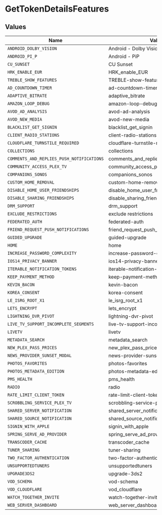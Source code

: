 # GetTokenDetailsFeatures


## Values

| Name                                      | Value                                     |
| ----------------------------------------- | ----------------------------------------- |
| `ANDROID_DOLBY_VISION`                    | Android - Dolby Vision                    |
| `ANDROID_PI_P`                            | Android - PiP                             |
| `CU_SUNSET`                               | CU Sunset                                 |
| `HRK_ENABLE_EUR`                          | HRK_enable_EUR                            |
| `TREBLE_SHOW_FEATURES`                    | TREBLE-show-features                      |
| `AD_COUNTDOWN_TIMER`                      | ad-countdown-timer                        |
| `ADAPTIVE_BITRATE`                        | adaptive_bitrate                          |
| `AMAZON_LOOP_DEBUG`                       | amazon-loop-debug                         |
| `AVOD_AD_ANALYSIS`                        | avod-ad-analysis                          |
| `AVOD_NEW_MEDIA`                          | avod-new-media                            |
| `BLACKLIST_GET_SIGNIN`                    | blacklist_get_signin                      |
| `CLIENT_RADIO_STATIONS`                   | client-radio-stations                     |
| `CLOUDFLARE_TURNSTILE_REQUIRED`           | cloudflare-turnstile-required             |
| `COLLECTIONS`                             | collections                               |
| `COMMENTS_AND_REPLIES_PUSH_NOTIFICATIONS` | comments_and_replies_push_notifications   |
| `COMMUNITY_ACCESS_PLEX_TV`                | community_access_plex_tv                  |
| `COMPANIONS_SONOS`                        | companions_sonos                          |
| `CUSTOM_HOME_REMOVAL`                     | custom-home-removal                       |
| `DISABLE_HOME_USER_FRIENDSHIPS`           | disable_home_user_friendships             |
| `DISABLE_SHARING_FRIENDSHIPS`             | disable_sharing_friendships               |
| `DRM_SUPPORT`                             | drm_support                               |
| `EXCLUDE_RESTRICTIONS`                    | exclude restrictions                      |
| `FEDERATED_AUTH`                          | federated-auth                            |
| `FRIEND_REQUEST_PUSH_NOTIFICATIONS`       | friend_request_push_notifications         |
| `GUIDED_UPGRADE`                          | guided-upgrade                            |
| `HOME`                                    | home                                      |
| `INCREASE_PASSWORD_COMPLEXITY`            | increase-password-complexity              |
| `IOS14_PRIVACY_BANNER`                    | ios14-privacy-banner                      |
| `ITERABLE_NOTIFICATION_TOKENS`            | iterable-notification-tokens              |
| `KEEP_PAYMENT_METHOD`                     | keep-payment-method                       |
| `KEVIN_BACON`                             | kevin-bacon                               |
| `KOREA_CONSENT`                           | korea-consent                             |
| `LE_ISRG_ROOT_X1`                         | le_isrg_root_x1                           |
| `LETS_ENCRYPT`                            | lets_encrypt                              |
| `LIGHTNING_DVR_PIVOT`                     | lightning-dvr-pivot                       |
| `LIVE_TV_SUPPORT_INCOMPLETE_SEGMENTS`     | live-tv-support-incomplete-segments       |
| `LIVETV`                                  | livetv                                    |
| `METADATA_SEARCH`                         | metadata_search                           |
| `NEW_PLEX_PASS_PRICES`                    | new_plex_pass_prices                      |
| `NEWS_PROVIDER_SUNSET_MODAL`              | news-provider-sunset-modal                |
| `PHOTOS_FAVORITES`                        | photos-favorites                          |
| `PHOTOS_METADATA_EDITION`                 | photos-metadata-edition                   |
| `PMS_HEALTH`                              | pms_health                                |
| `RADIO`                                   | radio                                     |
| `RATE_LIMIT_CLIENT_TOKEN`                 | rate-limit-client-token                   |
| `SCROBBLING_SERVICE_PLEX_TV`              | scrobbling-service-plex-tv                |
| `SHARED_SERVER_NOTIFICATION`              | shared_server_notification                |
| `SHARED_SOURCE_NOTIFICATION`              | shared_source_notification                |
| `SIGNIN_WITH_APPLE`                       | signin_with_apple                         |
| `SPRING_SERVE_AD_PROVIDER`                | spring_serve_ad_provider                  |
| `TRANSCODER_CACHE`                        | transcoder_cache                          |
| `TUNER_SHARING`                           | tuner-sharing                             |
| `TWO_FACTOR_AUTHENTICATION`               | two-factor-authentication                 |
| `UNSUPPORTEDTUNERS`                       | unsupportedtuners                         |
| `UPGRADE3DS2`                             | upgrade-3ds2                              |
| `VOD_SCHEMA`                              | vod-schema                                |
| `VOD_CLOUDFLARE`                          | vod_cloudflare                            |
| `WATCH_TOGETHER_INVITE`                   | watch-together-invite                     |
| `WEB_SERVER_DASHBOARD`                    | web_server_dashboard                      |